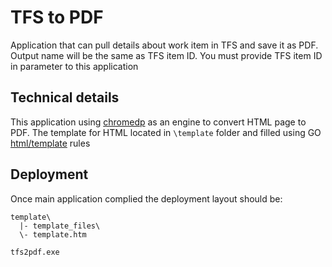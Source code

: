 # TFS to PDF

Application that can pull details about work item in TFS and save it as PDF. 
Output name will be the same as TFS item ID. 
You must provide TFS item ID in parameter to this application


## Technical details

This application using [chromedp](https://github.com/chromedp/chromedp) as an engine to convert HTML page to PDF. The template for HTML located in `\template` folder and filled using GO [html/template](https://pkg.go.dev/html/template) rules


## Deployment

Once main application complied the deployment layout should be:

```
template\
  |- template_files\
  \- template.htm

tfs2pdf.exe
```

